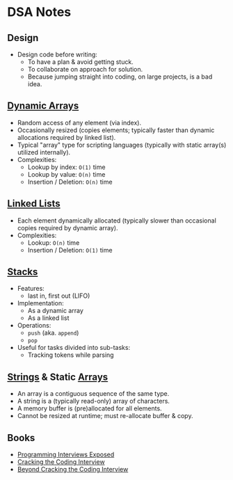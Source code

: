 DSA Notes
=========


Design
------

* Design code before writing:
  - To have a plan & avoid getting stuck.
  - To collaborate on approach for solution.
  - Because jumping straight into coding, on large projects, is a bad idea.


[Dynamic Arrays](https://en.wikipedia.org/wiki/Dynamic_array)
----------------

* Random access of any element (via index).
* Occasionally resized (copies elements; typically faster than dynamic allocations required by linked list).
* Typical "array" type for scripting languages (typically with static array(s) utilized internally).
* Complexities:
  - Lookup by index: `O(1)` time
  - Lookup by value: `O(n)` time
  - Insertion / Deletion: `O(n)` time


[Linked Lists](https://en.wikipedia.org/wiki/Linked_list)
--------------

* Each element dynamically allocated (typically slower than occasional copies required by dynamic array).
* Complexities:
  - Lookup: `O(n)` time
  - Insertion / Deletion: `O(1)` time


[Stacks](https://en.wikipedia.org/wiki/Stack_(abstract_data_type))
--------

* Features:
  - last in, first out (LIFO)
* Implementation:
  - As a dynamic array
  - As a linked list
* Operations:
  - `push` (aka. `append`)
  - `pop`
* Useful for tasks divided into sub-tasks:
  - Tracking tokens while parsing


[Strings](https://en.wikipedia.org/wiki/String_(computer_science)) & Static 
[Arrays](https://en.wikipedia.org/wiki/Array_(data_structure))
--------

* An array is a contiguous sequence of the same type.
* A string is a (typically read-only) array of characters.
* A memory buffer is (pre)allocated for all elements.
* Cannot be resized at runtime; must re-allocate buffer & copy.


Books
-----

* [Programming Interviews Exposed](https://web.archive.org/web/20200218054807/http://www.piexposed.com/)
* [Cracking the Coding Interview](https://www.crackingthecodinginterview.com/)
* [Beyond Cracking the Coding Interview](https://bctci.co)
